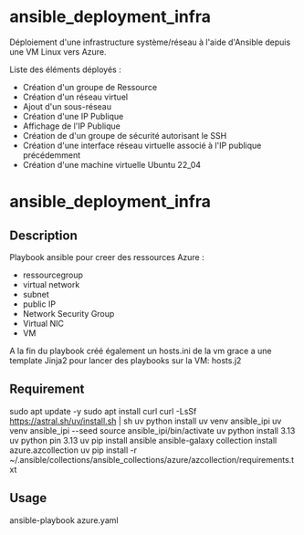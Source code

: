 # ansible_deployment_infra

Déploiement d'une infrastructure système/réseau à l'aide d'Ansible depuis une VM Linux vers Azure.

Liste des éléments déployés :
  - Création d'un groupe de Ressource
  - Création d'un réseau virtuel
  - Ajout d'un sous-réseau
  - Création d'une IP Publique
  - Affichage de l'IP Publique
  - Création de d'un groupe de sécurité autorisant le SSH
  - Création d'une interface réseau virtuelle associé à l'IP publique précédemment
  - Création d'une machine virtuelle Ubuntu 22_04

# ansible_deployment_infra

## Description

Playbook ansible pour creer des ressources Azure : 
- ressourcegroup
- virtual network
- subnet
- public IP
- Network Security Group
- Virtual NIC
- VM

A la fin du playbook créé également un hosts.ini de la vm grace a une template Jinja2 pour lancer des playbooks sur la VM: 
hosts.j2

## Requirement

sudo apt update -y
sudo apt install curl
curl -LsSf https://astral.sh/uv/install.sh | sh
uv python install
uv venv ansible_ipi
uv venv ansible_ipi --seed
source ansible_ipi/bin/activate
uv python install 3.13
uv python pin 3.13
uv pip install ansible
ansible-galaxy collection install azure.azcollection
uv pip install -r ~/.ansible/collections/ansible_collections/azure/azcollection/requirements.txt


## Usage

ansible-playbook azure.yaml

